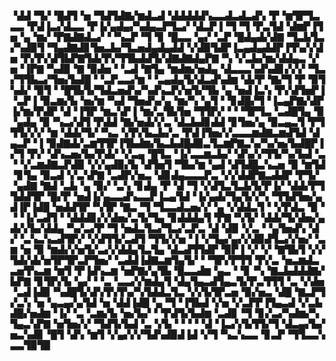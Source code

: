 ▝▟▟▝▜▞▝█▟▜▝▅▝▜▟▜▟▇▞▆▟▃▟▝▟▟▟▟▟▚▃▃▟▃▟▃▟▚▝▛▝▆▜▛▜▃▃▃▝▛▟▐▃▞▟▃▃▝▛▐▞▄▟▄▞▚▟▄▃▛▜▃▞▝▟▃▛▐▝▜▝▜▝▛▃▜▟▝▟▆▛▐▜▅▝▄▝▆▞▝▛▇▟▇▟▃▞▝▝▚▃▛▝▜▝▊▝█▃▃▝▄▞▝▃▛▝█▟▄▟▞▟▇▝▜▃▙▜▃▞▚▟▉▜▝▜▄▟▇▟▊▜▅▃▙▞▜▃▅▟▄▟▄▟▟▝▞▟▉▜▟▛▐▃▄▟▄▟▟▛▐▜▚▞▞▟▅▝▛▞▛▞▟▜▙▛▇▜▟▞▛▞▜▜▙▟▟▜▞▟▇▟▇▟▄▛▇▝▚▝▞▃▙▞▆▞▟▟▄▃▝▞▅▝▐▛▇▝▚▟▉▝▇▝▉▟▅▝▝▃▟▝▇▜▄▝▆▟▆▞▅▟▄▝▟▃▃▃▚▟▚▟▊▞▞▞▝▜▃▞▜▜▙▃▞▜▅▞▙▟█▝▝▃▛▃▃▞▆▝▝▃▄▟▄▜▞▟▃▟▚▟▆▝▟▞▛▝▇▞▜▝▛▝▉▜▚▟▞▝▉▜▝▝█▜▙▜▞▜▟▃▅▟▚▞▚▟▚▃▛▞▅▜▞▜▙▝▄▝▅▟▐▃▚▝▛▞▟▜▅▛▐▝▃▛▐▝▉▃▆▞▙▝▅▞▆▝▚▟▝▜▅▟▚▞▄▝▆▞▚▝▄▜▝▝▊▟█▞▜▝▐▃▄▛▇▞▟▛▐▞▆▞▛▟▛▝▟▝▐▜▛▝▆▃▚▛▐▝▆▞▃▜▙▜▅▝▜▜▛▞▝▝▝▜▛▜▃▝▃▟█▜▄▝▉▝▄▟▄▝▉▝▚▃▞▟▜▝▛▟▟▝▇▞▅▟▞▞▃▝▟▃▙▟▊▟▟▝▊▜▅▞▄▝▉▃▄▃▜▝▛▜▜▜▞▞▞▝▆▝▟▟▞▜▞▝▚▃▝▞▛▞▙▃▙▞▃▝▛▟▐▜▅▞▞▃▃▃▆▟▇▃▆▟▜▟▝▟▄▃▛▝▐▝▉▟▇▟▞▃▆▜▜▛▐▜▙▟▆▞▙▃▙▟█▟▉▃▜▃▆▛▇▃▚▞▚▞▅▞▙▟█▛▐▞▜▝▛▞▝▟▚▃▅▞▙▞▛▟▞▝▞▃▄▝█▜▃▝▐▞▃▃▆▃▙▞▝▟▚▞▞▜▜▞▚▞▙▟▝▃▝▝▞▃▆▟▇▃▛▟▉▝▞▞▄▟▉▞▙▝▟▜▅▜▝▜▙▞▆▝▄▟▝▟▜▟█▃▚▃▅▝▉▝▆▜▟▝▊▜▄▝▉▃▟▝▞▃▚▛▇▝▃▟▛▞▅▃▝▟▊▟▄▃▃▃▛▃▝▞▞▟▟▛▇▃▟▟▛▝▛▜▞▝▄▟▇▝▇▟▝▃▙▝▄▝▉▞▝▃▚▝▊▟▄▝▛▝▟▝▜▝▞▟▜▃▜▃▙▜▞▛▐▞▝▟▟▞▛▜▜▟▟▜▛▝█▞▛▝▅▟▐▞▄▃▃▟▚▃▃▛▐▃▄▜▟▝▐▞▄▟▞▜▄▜▞▞▚▝▜▜▟▜▅▞▄▟▐▛▐▟█▝▅▟▟▜▛▝▚▜▛▝▇▃▝▜▝▜▃▃▟▃▅▞▞▝▄▝▞▟▟▃▜▝▝▞▛▟▃▝▉▝▝▝▐▞▃▟▜▝▝▟▟▟▊▞▞▟▅▞▃▜▞▜▄▝▊▟▟▟▄▜▝▛▇▝▚▜▞▝▟▟▞▜▞▟▅▞▄▟▞▞▙▞▟▟▄▝▚▞▃▞▛▝▜▝▅▟▃▜▃▞▜▃▞▃▛▃▝▟▝▟▉▝▞▃▝▝▄▜▅▟▚▝▟▞▝▃▚▃▚▃▟▜▛▞▝▞▟▜▜▞▃▟▜▝▜▜▞▞▅▝▐▝▞▜▄▞▄▞▞▟▉▟▜▃▞▞▅▞▝▃▆▝▅▝▉▝▆▟▞▞▅▜▞▃▞▞▟▟▄▜▃▜▄▝▟▃▟▜▜▟▛▝▉▛▐▝▞▝▞▝▇▜▙▜▝▞▞▜▟▞▟▞▅▜▛▜▛▃▛▜▅▞▝▃▟▟▐▟▇▃▆▜▄▜▞▝▝▜▛▞▛▜▜▝▛▞▃▝▅▃▆▟▃▃▅▜▚▃▆▝▆▜▝▛▐▟▚▃▆▝▅▛▇▞▄▜▙▝█▃▃▟▆▝▄▃▝▝▊▝▚▝▇▃▙▟▟▟▇▞▙▛▇▝▊▜▛▞▙▝▄▞▝▝▃▝▃▃▞▞▆▟▄▜▝▟▄▜▄▃▟▜▄▃▜▞▛▃▜▜▜▝▃▝▞▟▅▝▃▟▐▟▉▝▚▟█▜▞▟▚▜▚▜▚▞▚▜▟▟▃▜▃▝▞▞▙▜▛▃▅▝▉▞▅▃▝▟█▝▇▃▛▜▞▃▚▝▅▝▄▃▄▞▄▜▟▝▅▝▟▟▐▟█▝▄▝▜▝▐▜▙▟▝▞▅▝▞▃▛▛▐▜▄▃▟▝▞▃▙▟█▞▅▟▆▝▐▞▝▃▝▃▆▞▙▝▅▞▙▞▝▝▛▟▜▞▙▟▆▝▃▟▊▝▜▝▊▞▃▞▚▟▆▞▚▜▄▃▚▛▇▝▅▜▅▞▞▝▜▟▜▞▙▟▝▃▝▞▙▝▝▝▝▝▟▝▐▃▞▞▙▜▜▞▜▝▟▃▄▞▙▞▅▃▚▟▊▝█▜▝▟▚▝▆▜▝▞▄▞▞▞▜▟▚▟▉▟▐▟▝▞▜▝▚▃▚▃▃▝▊▃▛▝▜▜▃▃▚▃▃▜▉▜▉
